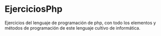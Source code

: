 # EjerciciosPhp
Ejercicios del lenguaje de programación de php, con todo los elementos y métodos de programación de este lenguaje cultivo de informática.
